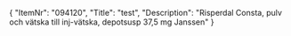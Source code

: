 {
  "ItemNr": "094120",
  "Title": "test",
  "Description": "Risperdal Consta, pulv och vätska till inj-vätska, depotsusp 37,5 mg Janssen"
}